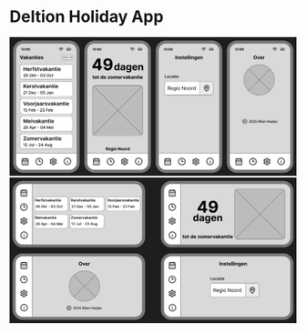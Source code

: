 # Deltion Holiday App

![](/assets/images/wireframes.png)
![](/assets/images/wireframes_landscape.png)

